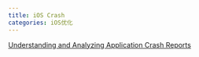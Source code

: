 ```yaml
---
title: iOS Crash
categories: iOS优化
---
```


[Understanding and Analyzing Application Crash Reports](https://developer.apple.com/library/archive/technotes/tn2151/_index.html#//apple_ref/doc/uid/DTS40008184-CH1-INTRODUCTION)